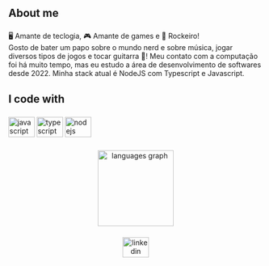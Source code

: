 

<h2 align="left">About me</h2>

###

<p align="left"> 🖥️ Amante de teclogia, 🎮 Amante de games e 🤘 Rockeiro! <br> Gosto de bater um papo sobre o mundo nerd e sobre música, jogar diversos tipos de jogos e tocar guitarra 🎸! Meu contato com a computação foi há muito tempo, mas eu estudo a área de desenvolvimento de softwares desde 2022. Minha stack atual é NodeJS com Typescript e Javascript.</p>

###

<h2 align="left">I code with</h2>

###

<div align="left">
  <img src="https://cdn.jsdelivr.net/gh/devicons/devicon/icons/javascript/javascript-original.svg" height="40" width="52" alt="javascript logo"  />
  <img src="https://cdn.jsdelivr.net/gh/devicons/devicon/icons/typescript/typescript-original.svg" height="40" width="52" alt="typescript logo"  />
  <img src="https://cdn.jsdelivr.net/gh/devicons/devicon/icons/nodejs/nodejs-original.svg" height="40" width="52" alt="nodejs logo"  />
</div>


###

<div align="center">
  
  <img src="https://github-readme-stats.vercel.app/api/top-langs?locale=en&hide_title=false&layout=compact&card_width=320&langs_count=5&theme=dark&hide_border=false&username=pedrohenjs" height="150" alt="languages graph"  />
</div>

###


<div align="center">
  <a href="https://www.linkedin.com/in/pedro-canabrava/" target="_blank">
    <img src="https://raw.githubusercontent.com/maurodesouza/profile-readme-generator/master/src/assets/icons/social/linkedin/default.svg" width="52" height="40" alt="linkedin logo"  />
  </a>
</div>

###
